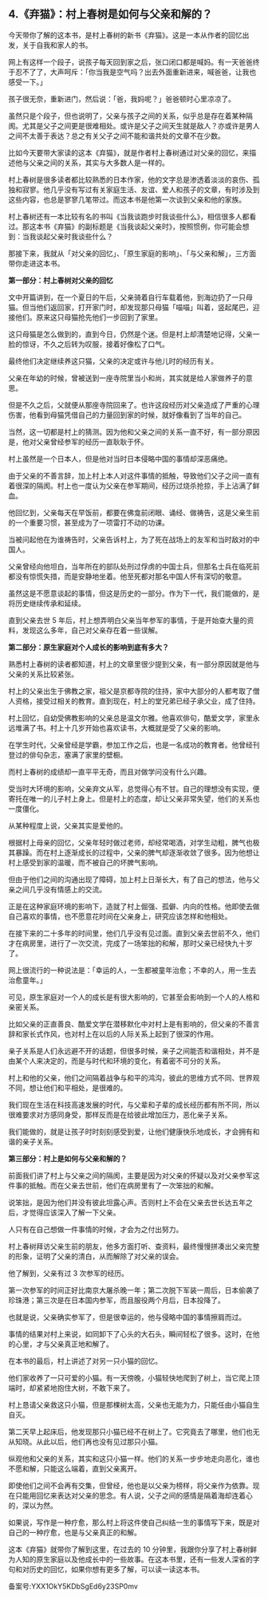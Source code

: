 ## 4.《弃猫》：村上春树是如何与父亲和解的？
今天带你了解的这本书，是村上春树的新书《弃猫》。这是一本从作者的回忆出发，关于自我和家人的书。


网上有这样一个段子，说孩子每天回到家之后，张口闭口都是喊妈。有一天爸爸终于忍不了了，大声呵斥：「你当我是空气吗？出去外面重新进来，喊爸爸，让我也感受一下。」


孩子很无奈，重新进门，然后说：「爸，我妈呢？」爸爸顿时心里凉凉了。


虽然只是个段子，但也说明了，父亲与孩子之间的关系，似乎总是存在着某种隔阂。尤其是父子之间更是很难相处。或许是父子之间天生就是敌人？亦或许是男人之间不太善于表达？总之有关父子之间不能和谐共处的文章不在少数。


比如今天要带大家读的这本《弃猫》，就是作者村上春树通过对父亲的回忆，来描述他与父亲之间的关系，其实与大多数人是一样的。


村上春树是很多读者都比较熟悉的日本作家，他的文字总是渗透着淡淡的哀伤、孤独和寂寥。他几乎没有写过有关家庭生活、友谊、爱人和孩子的文章，有时涉及到这些内容，也总是寥寥几笔带过。而这本书是他第一次谈到父亲和他的家族。


村上春树还有一本比较有名的书叫《当我谈跑步时我谈些什么》，相信很多人都看过。那这本书《弃猫》的副标题是《当我谈起父亲时》，按照惯例，你可能会想到：当我谈起父亲时我谈些什么？


那接下来，我就从「对父亲的回忆」、「原生家庭的影响」、「与父亲和解」，三方面带你走进这本书。


**第一部分：村上春树对父亲的回忆**


文中开篇讲到，在一个夏日的午后，父亲骑着自行车载着他，到海边扔了一只母猫。但当他们返回家，打开家门时，却发现那只母猫「喵喵」叫着，竖起尾巴，迎接他们。原来这只母猫抢先他们一步回到了家里。


这只母猫是怎么做到的，直到今日，仍然是个迷。但是村上却清楚地记得，父亲一脸的惊讶，不久之后转为叹服，接着好像松了口气。


最终他们决定继续养这只猫，父亲的决定或许与他儿时的经历有关。


父亲在年幼的时候，曾被送到一座寺院里当小和尚，其实就是给人家做养子的意思。


但是不久之后，父就便从那座寺院回来了。也许这段经历对父亲造成了严重的心理伤害，他看到母猫凭借自己的力量回到家的时候，就好像看到了当年的自己。


当然，这一切都是村上的猜测。因为他和父亲之间的关系一直不好，有一部分原因是，他对父亲曾经参军的经历一直耿耿于怀。


村上虽然是一个日本人，但是他对当时日本侵略中国的事情却深恶痛绝。


由于父亲的不善言辞，加上村上本人对这件事情的抵触，导致他们父子之间一直有着很深的隔阂。村上也一度认为父亲在参军期间，经历过烧杀抢掠，手上沾满了鲜血。


他回忆到，父亲每天在早饭前，都要在佛龛前闭眼、诵经、做祷告，这是父亲生前的一个重要习惯，甚至成为了一项雷打不动的功课。


当被问起他在为谁祷告时，父亲告诉村上，为了死在战场上的友军和当时敌对的中国人。


父亲曾经向他坦白，当年所在的部队处刑过俘虏的中国士兵，但那名士兵在临死前都没有惊慌失措，而是安静地坐着。他至死都对那名中国人怀有深切的敬意。


虽然这是不愿意谈起的事情，但这是历史的一部分。作为下一代，我们能做的，是将历史继续传承和延续。


直到父亲去世 5 年后，村上想弄明白父亲当年参军的事情，于是开始查大量的资料，发现这么多年，自己对父亲存在着一些误解。


**第二部分：原生家庭对个人成长的影响到底有多大？**


熟悉村上春树的读者都知道，村上的文章里很少提到父亲，有一部分原因就是他与父亲的关系比较紧张。


村上的父亲出生于佛教之家，祖父是京都寺院的住持，家中大部分的人都考取了僧人资格，接受过相关的教育。直到现在，村上的堂兄弟已经子承父业，成了住持。


村上回忆，自幼受佛教影响的父亲总是温文尔雅。他喜欢俳句，酷爱文学，家里永远堆满了书。村上十几岁开始也喜欢读书，大概就是受了父亲的影响。


在学生时代，父亲曾经是学霸，参加工作之后，也是一名成功的教育者。他曾经刊登过的俳句杂志，塞满了家里的壁橱。


而村上春树的成绩却一直平平无奇，而且对做学问没有什么兴趣。


受当时大环境的影响，父亲弃文从军，总觉得心有不甘。自己的理想没有实现，便寄托在唯一的儿子村上身上。但是村上的态度，却让父亲非常失望，他们的关系也一度僵化。


从某种程度上说，父亲其实是爱他的。


根据村上母亲的回忆，父亲年轻时做过老师，却经常喝酒，对学生动粗，脾气也极其暴躁。而在村上逐渐成长的过程中，父亲的脾气却逐渐收敛了很多。因为他想让村上感受到家的温暖，而不被自己的坏脾气影响。


但由于他们之间的沟通出现了障碍，加上村上日渐长大，有了自己的想法，他与父亲之间几乎没有情感上的交流。


正是在这种家庭环境的影响下，造就了村上倔强、孤僻、内向的性格。他即使去做自己喜欢的事情，也不愿意花时间在父亲身上，研究应该怎样和他相处。


在接下来的二十多年的时间里，他们几乎没有见过面。直到父亲去世前不久，他们才在病房里，进行了一次交流，完成了一场笨拙的和解，那时父亲已经快九十岁了。


网上很流行的一种说法是：「幸运的人，一生都被童年治愈；不幸的人，用一生去治愈童年。」


可见，原生家庭对一个人的成长是有很大影响的，它甚至会影响到一个人的人格和亲密关系。


比如父亲的正直善良、酷爱文学在潜移默化中对村上是有影响的，但父亲的不善言辞和家长式作风，也对村上在以后的人际关系上起到了很深的作用。


亲子关系是人们永远避不开的话题，但很多时候，亲子之间能否和谐相处，并不是由某个人来决定的，而是与时代和环境的变化，有着密不可分的关系。


村上和他的父亲，他们之间隔着战争与和平的鸿沟，彼此的思维方式不同、世界观不同，想让他们和平相处，是很难的。


我们现在生活在科技高速发展的时代，与父辈和子辈的成长经历都有所不同，所以很难要求对方感同身受，那样反而是在给彼此增加压力，恶化亲子关系。


我们能做的，就是让孩子时时刻刻感受到爱，让他们健康快乐地成长，才会拥有和谐的亲子关系。


**第三部分：村上是如何与父亲和解的？**


前面我们讲了村上与父亲之间的隔阂，主要是因为对父亲的怀疑以及对父亲参军这件事的抵触。而在父亲去世前，他们在病房里有了一次笨拙的和解。


说笨拙，是因为他们并没有彼此坦露心声。否则村上不会在父亲去世长达五年之后，才觉得应该深入了解一下父亲。


人只有在自己想做一件事情的时候，才会为之付出努力。


村上春树拜访父亲生前的朋友，他多方面打听、查资料，最终慢慢拼凑出父亲完整的形象，证明了父亲的清白，从而解除了对父亲的误会。


他了解到，父亲有过 3 次参军的经历。


第一次参军的时间正好比南京大屠杀晚一年；第二次脱下军装一周后，日本偷袭了珍珠港；第三次是在日本国内参军，而且服役两个月后，日本投降了。


也就是说，父亲确实参军了，但是很幸运的，他与侵略中国的事情擦肩而过。


事情的结果对村上来说，如同卸下了心头的大石头，瞬间轻松了很多。这时，在他的心里，才与父亲真正地和解了。


在本书的最后，村上讲述了对另一只小猫的回忆。


他们家收养了一只可爱的小猫。有一天傍晚，小猫轻快地爬到了树上，当它爬上顶端时，却紧紧地抱住大树，不敢下来了。


村上恳请父亲救这只小猫，但是那棵树太高，父亲也无能为力，只能任由小猫自生自灭。


第二天早上起床后，他发现那只小猫已经不在树上了。它究竟去了哪里，他们也无从知晓。从此以后，他们再也没有见过那只小猫。


纵观他和父亲的关系，其实和这只小猫一样。他们的关系一步步地走向恶化，谁也不愿和解，只能这么端着，直到父亲离开。


即使他们之间不会再有交集，但曾经，他也是以父亲为榜样，将父亲作为依靠。现在只能用回忆来表达对父亲的思念。有人说，父子之间的感情是隔着海却连着心的，深以为然。


如果说，写作是一种疗愈，那么村上将这件使自己纠结一生的事情写下来，既是对自己的一种疗愈，也是与父亲真正的和解。


这本《弃猫》就带你了解到这里，在过去的 10 分钟里，我跟你分享了村上春树鲜为人知的原生家庭以及他成长中的一些故事。在这本书里，还有一些发人深省的字句和对历史的回忆，如果你想有更多了解，可以读一读这本书。


备案号:YXX1OkY5KDbSgEd6y23SP0mv

